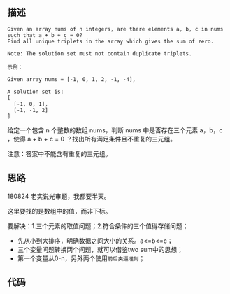 ## 描述
```
Given an array nums of n integers, are there elements a, b, c in nums such that a + b + c = 0? 
Find all unique triplets in the array which gives the sum of zero.

Note: The solution set must not contain duplicate triplets.

示例：

Given array nums = [-1, 0, 1, 2, -1, -4],

A solution set is:
[
  [-1, 0, 1],
  [-1, -1, 2]
]
```
给定一个包含 n 个整数的数组 nums，判断 nums 中是否存在三个元素 a，b，c ，使得 a + b + c = 0 ？找出所有满足条件且不重复的三元组。

注意：答案中不能含有重复的三元组。

## 思路

180824 老实说光审题，我都要半天。 

这里要找的是数组中的值，而非下标。

要解决：1.三个元素的取值问题；2.符合条件的三个值得存储问题；

* 先从小到大排序，明确数据之间大小的关系。a<=b<=c；
* 三个变量问题转换两个问题，就可以借鉴two sum中的思想；
* 第一个变量从0-n，另外两个使用`前后夹逼准则`；


## 代码
